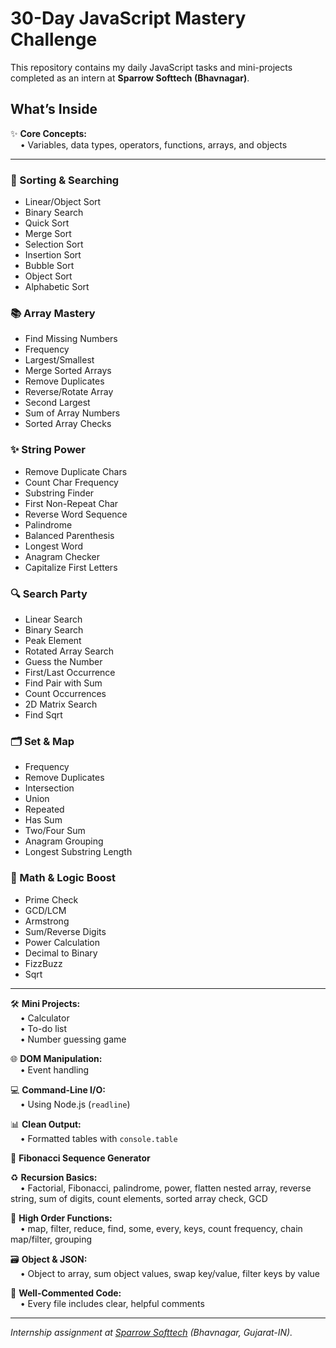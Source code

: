 # 30-Day JavaScript Mastery Challenge

This repository contains my daily JavaScript tasks and mini-projects completed as an intern at **Sparrow Softtech (Bhavnagar)**.

## What’s Inside

✨ **Core Concepts:**  
&nbsp;&nbsp;&nbsp;&nbsp;• Variables, data types, operators, functions, arrays, and objects

---

### 🧮 Sorting & Searching
- Linear/Object Sort
- Binary Search
- Quick Sort
- Merge Sort
- Selection Sort
- Insertion Sort
- Bubble Sort
- Object Sort
- Alphabetic Sort

### 📚 Array Mastery
- Find Missing Numbers
- Frequency
- Largest/Smallest
- Merge Sorted Arrays
- Remove Duplicates
- Reverse/Rotate Array
- Second Largest
- Sum of Array Numbers
- Sorted Array Checks

### ✨ String Power
- Remove Duplicate Chars
- Count Char Frequency
- Substring Finder
- First Non-Repeat Char
- Reverse Word Sequence
- Palindrome
- Balanced Parenthesis
- Longest Word
- Anagram Checker
- Capitalize First Letters

### 🔍 Search Party
- Linear Search
- Binary Search
- Peak Element
- Rotated Array Search
- Guess the Number
- First/Last Occurrence
- Find Pair with Sum
- Count Occurrences
- 2D Matrix Search
- Find Sqrt

### 🗂️ Set & Map
- Frequency
- Remove Duplicates
- Intersection
- Union
- Repeated
- Has Sum
- Two/Four Sum
- Anagram Grouping
- Longest Substring Length

### 🧠 Math & Logic Boost
- Prime Check
- GCD/LCM
- Armstrong
- Sum/Reverse Digits
- Power Calculation
- Decimal to Binary
- FizzBuzz
- Sqrt

---

🛠️ **Mini Projects:**  
&nbsp;&nbsp;&nbsp;&nbsp;• Calculator  
&nbsp;&nbsp;&nbsp;&nbsp;• To-do list  
&nbsp;&nbsp;&nbsp;&nbsp;• Number guessing game

🌐 **DOM Manipulation:**  
&nbsp;&nbsp;&nbsp;&nbsp;• Event handling

💻 **Command-Line I/O:**  
&nbsp;&nbsp;&nbsp;&nbsp;• Using Node.js (`readline`)

📊 **Clean Output:**  
&nbsp;&nbsp;&nbsp;&nbsp;• Formatted tables with `console.table`

🔢 **Fibonacci Sequence Generator**

♻️ **Recursion Basics:**  
&nbsp;&nbsp;&nbsp;&nbsp;• Factorial, Fibonacci, palindrome, power, flatten nested array, reverse string, sum of digits, count elements, sorted array check, GCD

🧩 **High Order Functions:**  
&nbsp;&nbsp;&nbsp;&nbsp;• map, filter, reduce, find, some, every, keys, count frequency, chain map/filter, grouping

🗃️ **Object & JSON:**  
&nbsp;&nbsp;&nbsp;&nbsp;• Object to array, sum object values, swap key/value, filter keys by value

💬 **Well-Commented Code:**  
&nbsp;&nbsp;&nbsp;&nbsp;• Every file includes clear, helpful comments

***

*Internship assignment at [Sparrow Softtech](https://sparrowsofttech.com/) (Bhavnagar, Gujarat-IN).*
